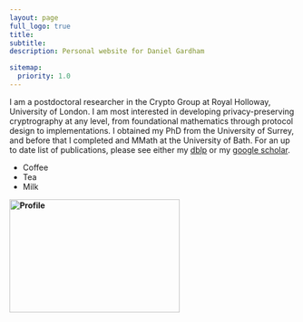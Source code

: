 ```yaml
---
layout: page
full_logo: true
title: 
subtitle: 
description: Personal website for Daniel Gardham

sitemap:
  priority: 1.0
---
```

I am a postdoctoral researcher in the Crypto Group at  Royal Holloway, University of London. I am most interested in developing privacy-preserving cryptrography at any level, from foundational mathematics through protocol design to implementations. I obtained my PhD from the University of Surrey, and before that I completed and MMath at the University of Bath. For an up to date list of publications, please see either my [dblp](https://dblp.org/pid/222/6614.html) or my [google scholar](https://scholar.google.co.uk/citations?user=3BhQZ0kAAAAJ&hl=en).

<ul>
  <li>Coffee</li>
  <li>Tea</li>
  <li>Milk</li>
</ul>
<aside>
<p><strong><img src="assets/img/Profile_Close.jpg" alt="Profile" width="300" height="200" />&nbsp;</strong></p>
</aside>
<br>

